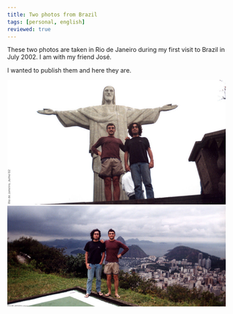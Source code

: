 ```yaml
---
title: Two photos from Brazil
tags: [personal, english]
reviewed: true
---
```

These two photos are taken in Rio de Janeiro during my first visit to Brazil in July 2002. I am with my friend José. 

I wanted to publish them and here they are.  

![Rio de Janeiro](/img/rio1.jpg)   
![Rio de Janeiro](/img/rio2.jpg) 
